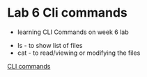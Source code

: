 
# Lab 6 Cli commands

- learning CLI Commands on week 6 lab

* ls - to show list of files
* cat - to read/viewing or modifying the files

[CLI commands](../README.md)